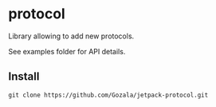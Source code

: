 # protocol #

Library allowing to add new protocols.

See examples folder for API details.

## Install ##

    git clone https://github.com/Gozala/jetpack-protocol.git
